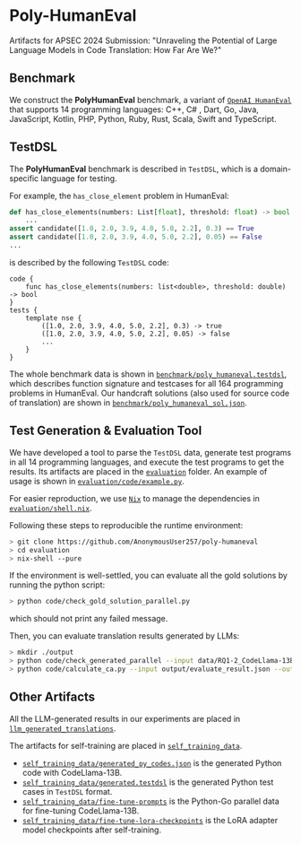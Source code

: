# Poly-HumanEval
Artifacts for APSEC 2024 Submission: "Unraveling the Potential of Large Language Models in Code Translation: How Far Are We?"

## Benchmark

We construct the **PolyHumanEval** benchmark, a variant of [`OpenAI HumanEval`](https://github.com/openai/human-eval) that supports 14 programming languages: C++, C# , Dart, Go, Java, JavaScript, Kotlin, PHP, Python, Ruby, Rust, Scala, Swift and TypeScript. 

## TestDSL 
The **PolyHumanEval** benchmark is described in `TestDSL`, which is a domain-specific language for testing.

For example, the `has_close_element` problem in HumanEval:
```python
def has_close_elements(numbers: List[float], threshold: float) -> bool:
    ...
assert candidate([1.0, 2.0, 3.9, 4.0, 5.0, 2.2], 0.3) == True
assert candidate([1.0, 2.0, 3.9, 4.0, 5.0, 2.2], 0.05) == False
...
```
is described by the following `TestDSL` code:
```testdsl
code {
    func has_close_elements(numbers: list<double>, threshold: double) -> bool
}
tests {
    template nse {
        ([1.0, 2.0, 3.9, 4.0, 5.0, 2.2], 0.3) -> true
        ([1.0, 2.0, 3.9, 4.0, 5.0, 2.2], 0.05) -> false
        ...
    }
}
```
The whole benchmark data is shown in [`benchmark/poly_humaneval.testdsl`](benchmark/poly_humaneval.testdsl), which describes function signature and testcases for all 164 programming problems in HumanEval. Our handcraft solutions (also used for source code of translation) are shown in [`benchmark/poly_humaneval_sol.json`](benchmark/poly_humaneval_sol.json).

## Test Generation & Evaluation Tool

We have developed a tool to parse the `TestDSL` data, generate test programs in all 14 programming languages, and execute the test programs to get the results. Its artifacts are placed in the [`evaluation`](evaluation) folder. An example of usage is shown in [`evaluation/code/example.py`](evaluation/code/example.py).

For easier reproduction, we use [`Nix`](https://github.com/NixOS/nix) to manage the dependencies in [`evaluation/shell.nix`](evaluation/shell.nix).

Following these steps to reproducible the runtime environment:
```bash
> git clone https://github.com/AnonymousUser257/poly-humaneval
> cd evaluation
> nix-shell --pure
```

If the environment is well-settled, you can evaluate all the gold solutions by running the python script:
```bash
> python code/check_gold_solution_parallel.py
```
which should not print any failed message.

Then, you can evaluate translation results generated by LLMs:
```bash
> mkdir ./output
> python code/check_generated_parallel --input data/RQ1-2_CodeLlama-13B.json --output output/evaluate_result.json
> python code/calculate_ca.py --input output/evaluate_result.json --output output/ca_result.json
```

## Other Artifacts

All the LLM-generated results in our experiments are placed in [`llm_generated_translations`](llm_generated_translations).

The artifacts for self-training are placed in [`self_training_data`](self_training_data). 
- [`self_training_data/generated_py_codes.json`](self_training_data/generated_py_codes.json) is the generated Python code with CodeLlama-13B.
- [`self_training_data/generated.testdsl`](self_training_data/generated_py_codes.json) is the generated Python test cases in `TestDSL` format.
- [`self_training_data/fine-tune-prompts`](self_training_data/generated_py_codes.json) is the Python-Go parallel data for fine-tuning CodeLlama-13B.
- [`self_training_data/fine-tune-lora-checkpoints`](self_training_data/generated_py_codes.json) is the LoRA adapter model checkpoints after self-training.
